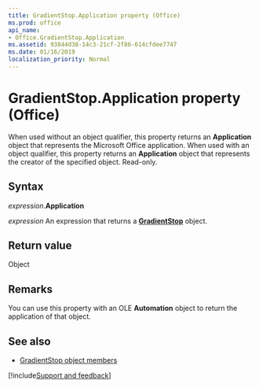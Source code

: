 ```yaml
---
title: GradientStop.Application property (Office)
ms.prod: office
api_name:
- Office.GradientStop.Application
ms.assetid: 93844d38-14c3-21cf-2f86-614cfdee7747
ms.date: 01/16/2019
localization_priority: Normal
---
```



# GradientStop.Application property (Office)

When used without an object qualifier, this property returns an **Application** object that represents the Microsoft Office application. When used with an object qualifier, this property returns an **Application** object that represents the creator of the specified object. Read-only.


## Syntax

_expression_.**Application**

_expression_ An expression that returns a **[GradientStop](Office.GradientStop.md)** object.


## Return value

Object


## Remarks

You can use this property with an OLE **Automation** object to return the application of that object.


## See also

- [GradientStop object members](overview/library-reference/gradientstop-members-office.md)

[!include[Support and feedback](~/includes/feedback-boilerplate.md)]